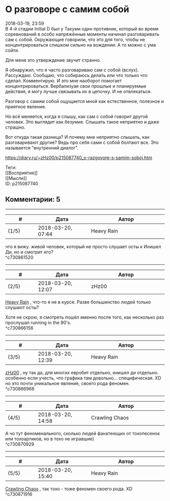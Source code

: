 О разговоре с самим собой
=========================

  
2018-03-19, 23:59  
 В 4-й стадии Initial D был у Такуми один противник, который во время соревнований в особо напряжённые моменты начинал разговаривать сам с собой. Окружающие говорили, что это для того, чтобы не концентрироваться слишком сильно на вождении. А то можно с ума сойти.   
   
 Для меня это утверждение звучит странно.   
   
 Я обнаружил, что я часто разговариваю сам с собой (вслух). Рассуждаю. Сообщаю, что собираюсь делать или что только что сделал. Комментирую. И это мне наоборот помогает концентрироваться. Вербализуая свои прошлые и планируемые действия, я могу лучше связывать их в цепочку. И не отвлекаться.   
   
 Разговор с самим собой ощущается мной как естественное, полезное и приятное явление.   
   
 Но всё меняется, когда я слышу, как сам с собой говорит другой человек. Это выглядит как безумие. Слышать такое неприятно и даже страшно.   
   
 Вот откуда такая разница? И почему мне неприятно слышать, как разговаривают другие? Ведь про себя сами с собой болтают все. Это называется "внутренний диалог".   
  
<https://diary.ru/~zHz00/p215087740_o-razgovore-s-samim-soboj.htm>  
  
Теги:  
[[Восприятие]]  
[[Мысли]]  
ID: p215087740  


Комментарии: 5
--------------

  


---



|         #         |              Дата              |                     Автор                     |           ID           |
| --- | --- | --- | --- |
| (1/5) | 2018-03-20, 07:44 | Heavy Rain | c730861520 |

  
 что я вижу. живой человек, который не просто слушает осты к Инишел Ди, но и смотрит его?   
 ^c730861520

---



|         #         |              Дата              |                     Автор                     |           ID           |
| --- | --- | --- | --- |
| (2/5) | 2018-03-20, 12:07 | zHz00 | c730866156 |

  
  [Heavy Rain](http://kogacz.diary.ru "dear j ournal")  , что-то я не в курсе. Разве большинство людей только слушают осты?   
   
 Хотя не скрою, я смотреть пошёл именно после того, как несколько раз прослушал running in the 90's.   
 ^c730866156

---



|         #         |              Дата              |                     Автор                     |           ID           |
| --- | --- | --- | --- |
| (3/5) | 2018-03-20, 12:39 | Heavy Rain | c730866968 |

  
  [zHz00](https://zHz00.diary.ru "Untitled")  , ну так да, для многих евробит отдельно, инишел ди отдельно. особенно если учесть, что графика там довольно... специфическая. XD   
 но это почти уникальное явление, своего рода феномен.   
 ^c730866968

---



|         #         |              Дата              |                     Автор                     |           ID           |
| --- | --- | --- | --- |
| (4/5) | 2018-03-20, 14:58 | Crawling Chaos | c730870929 |

  
 А чо тут феноменального, сколько людей фанатеющих от тохопесенок или тохоартиков, но в тохо не игравшие)   
 ^c730870929

---



|         #         |              Дата              |                     Автор                     |           ID           |
| --- | --- | --- | --- |
| (5/5) | 2018-03-20, 15:40 | Heavy Rain | c730871916 |

  
  [Crawling Chaos](http://degozaru.diary.ru "Фундаментальная ошибка атрибуции")  , так тохо - тоже феномен своего рода. XD   
 ^c730871916